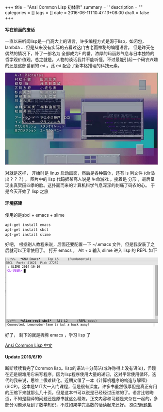 
+++
title = "Ansi Common Lisp 初体验"
summary = ''
description = ""
categories = []
tags = []
date = 2016-06-11T10:47:13+08:00
draft = false
+++

#### 写在前面的废话
一直以来听闻lisp是一门高大上的语言，许多编程方式是源于lisp，如闭包，lambda ... 但是从来没有实际的去看过这门古老而神秘的编程语言。
但是昨天在偶然的情况下，补了一部名为 全部成为F 的番。浓厚的玛丽苏气息与日本独特的哲学观价值观。总之就是，人物的谈话我并不能听懂。不过最能引起一个码农兴趣的还是这部番剧的 ed 。此 ed 配合了新本格推理的科技元素。

![](../../images/2016/06/2016-06-11-18-22-32----.png)

对就是这样， 开始时是 linux 启动画面，然后是各种窗体，还有 ls 列文件 (dir溢出？？？) 。 图片中的 lisp 代码据某高人说是 生命游戏 。接着是 分形 ，最后呈现出真贺田四季的脸。这扑面而来的计算机科学气息深深的刺痛了码农的心。
于是今天开始了 lisp 之旅

#### 环境搭建
使用的是sbcl + emacs + slime

    apt-get install emacs
    apt-get install sbcl
    apt-get install slime

好吧， 根据别人教程来说，后面还要配置一下 ~/.emacs 文件。但是我安装了之后就可以正常使用了。
打开 emacs ， Alt + x 输入 slime 进入 lisp 的 REPL 如下

![](../../images/2016/06/2016-06-11-18-44-37----.png)


好了， 剩下的就是折腾 emacs ，学习 lisp 了

[Ansi Common Lisp 中文](https://github.com/acl-translation/acl-chinese)

#### Update 2016/6/19
断断续续看完了Common lisp。lisp的语法十分简洁(或许称得上没有语法)，但现在还是很难用它来写程序。因为lisp程序使用大量的递归，这对平常使用循环，迭代的我来说，思维上很难转化。近期又借了一本《计算机程序的构造与解释》(SICP)。这本是MIT大一入门课程，但是很有深度。许多书虽然很厚但是真正有用的压缩下来就那么几十页，但是这本书可以说是已经经过压缩的了。语言比较晦涩，不知是翻译的问题还是原书就这么精炼。正文内容和习题是夹杂在一起的，多部分习题涉及到了数学知识，不过如果学完高数的话读起来还好。
[SICP解题集](http://sicp.readthedocs.io/en/latest/)

